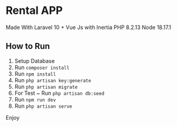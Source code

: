 # Rental APP

Made With Laravel 10 + Vue Js with Inertia
PHP 8.2.13
Node 18.17.1

## How to Run
1. Setup Database
2. Run `composer install`
3. Run `npm install`
4. Run `php artisan key:generate`
5. Run `php artisan migrate`
6. For Test ~ Run `php artisan db:seed`
7. Run `npm run dev`
8. Run `php artisan serve`

Enjoy
